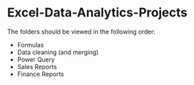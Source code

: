 # Excel-Data-Analytics-Projects

The folders should be viewed in the following order:
  - Formulas
  - Data cleaning (and merging)
  - Power Query
  - Sales Reports
  - Finance Reports
